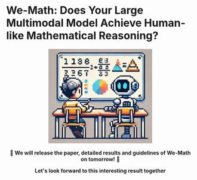 # We-Math: Does Your Large Multimodal Model Achieve Human-like Mathematical Reasoning?


<p align="center">
    <img src="./examples/logo-another.png" width="55%"> <br>
</p>

<div align="center">
    
🌟 **We will release the paper, detailed results and guidelines of We-Math on tomorrow!** 🌟

 **Let's look forward to this interesting result together**
</div>

